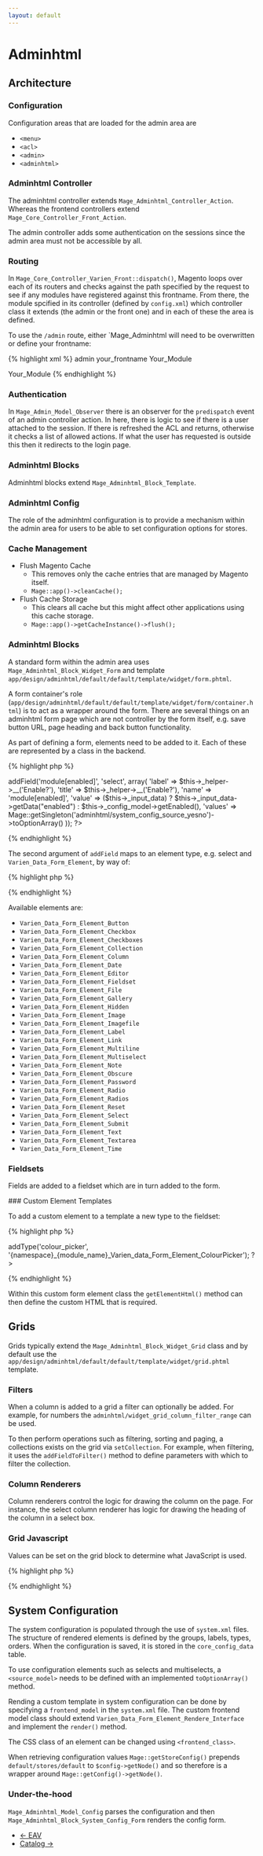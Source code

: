 ```yaml
---
layout: default
---
```


# Adminhtml

## Architecture

### Configuration

Configuration areas that are loaded for the admin area are

- `<menu>`
- `<acl>`
- `<admin>`
- `<adminhtml>`

### Adminhtml Controller

The adminhtml controller extends `Mage_Adminhtml_Controller_Action`.  Whereas the frontend controllers extend `Mage_Core_Controller_Front_Action`.

The admin controller adds some authentication on the sessions since the admin area must not be accessible by all. 

### Routing

In `Mage_Core_Controller_Varien_Front::dispatch()`, Magento loops over each of its routers and checks against the path specified by the request to see if any modules have registered against this frontname.  From there, the module spcified in its controller (defined by `config.xml`) which controller class it extends (the admin or the front one) and in each of these the area is defined.

To use the `/admin` route, either `Mage_Adminhtml will need to be overwritten or define your frontname:

{% highlight xml %}
<admin>
    <routers>
        <cloudiq>
            <use>admin</use>
            <args>
                <frontName>your_frontname</frontName>
                <module>Your_Module</module>
            </args>
        </cloudiq>
    </routers>
</admin>

<admin>
    <routers>
        <adminhtml>
            <args>
                <modules>
                    <your_module before="Mage_Adminhtml">Your_Module</your_module>
                </modules>
            </args>
        </adminhtml>
    </routers>
</admin>
{% endhighlight %}


### Authentication

In `Mage_Admin_Model_Observer` there is an observer for the `predispatch` event of an admin controller action.  In here, there is logic to see if there is a user attached to the session.  If there is refreshed the ACL and returns, otherwise it checks a list of allowed actions.  If what the user has requested is outside this then it redirects to the login page.

### Adminhtml Blocks

Adminhtml blocks extend `Mage_Adminhtml_Block_Template`.

### Adminhtml Config

The role of the adminhtml configuration is to provide a mechanism within the admin area for users to be able to set configuration options for stores.

### Cache Management

- Flush Magento Cache
	- This removes only the cache entries that are managed by Magento itself.
	- `Mage::app()->cleanCache();`
- Flush Cache Storage
	- This clears all cache but this might affect other applications using this cache storage.
	- `Mage::app()->getCacheInstance()->flush();`

### Adminhtml Blocks

A standard form within the admin area uses `Mage_Adminhtml_Block_Widget_Form` and template `app/design/adminhtml/default/default/template/widget/form.phtml`.

A form container's role (`app/design/adminhtml/default/default/template/widget/form/container.html`) is to act as a wrapper around the form.  There are several things on an adminhtml form page which are not controller by the form itself, e.g. save button URL, page heading and back button functionality.

As part of defining a form, elements need to be added to it.  Each of these are represented by a class in the backend.

{% highlight php %}
<?php
	$fieldset->addField('module[enabled]', 'select', array(
	    'label' => $this->_helper->__('Enable?'),
	    'title' => $this->_helper->__('Enable?'),
	    'name' => 'module[enabled]',
	    'value' => ($this->_input_data) ? $this->_input_data->getData("enabled") : $this->_config_model->getEnabled(),
	    'values' => Mage::getSingleton('adminhtml/system_config_source_yesno')->toOptionArray()
	));
?>
{% endhighlight %}

The second argument of `addField` maps to an element type, e.g. select and `Varien_Data_Form_Element`, by way of:

{% highlight php %}
<?php $className = 'Varien_Data_Form_Element_' . ucfirst(strtolower($type)); ?>
{% endhighlight %}

Available elements are:

- `Varien_Data_Form_Element_Button`
- `Varien_Data_Form_Element_Checkbox`
- `Varien_Data_Form_Element_Checkboxes`
- `Varien_Data_Form_Element_Collection`
- `Varien_Data_Form_Element_Column`
- `Varien_Data_Form_Element_Date`
- `Varien_Data_Form_Element_Editor`
- `Varien_Data_Form_Element_Fieldset`
- `Varien_Data_Form_Element_File`
- `Varien_Data_Form_Element_Gallery`
- `Varien_Data_Form_Element_Hidden`
- `Varien_Data_Form_Element_Image`
- `Varien_Data_Form_Element_Imagefile`
- `Varien_Data_Form_Element_Label`
- `Varien_Data_Form_Element_Link`
- `Varien_Data_Form_Element_Multiline`
- `Varien_Data_Form_Element_Multiselect`
- `Varien_Data_Form_Element_Note`
- `Varien_Data_Form_Element_Obscure`
- `Varien_Data_Form_Element_Password`
- `Varien_Data_Form_Element_Radio`
- `Varien_Data_Form_Element_Radios`
- `Varien_Data_Form_Element_Reset`
- `Varien_Data_Form_Element_Select`
- `Varien_Data_Form_Element_Submit`
- `Varien_Data_Form_Element_Text`
- `Varien_Data_Form_Element_Textarea`
- `Varien_Data_Form_Element_Time`


### Fieldsets

Fields are added to a fieldset which are in turn added to the form.

### Custom Element Templates

To add a custom element to a template a new type to the fieldset:

{% highlight php %}
<?php $fieldset->addType('colour_picker', '{namespace}_{module_name}_Varien_data_Form_Element_ColourPicker'); ?>
{% endhighlight %}

Within this custom form element class the `getElementHtml()` method can then define the custom HTML that is required.


## Grids

Grids typically extend the `Mage_Adminhtml_Block_Widget_Grid` class and by default use the `app/design/adminhtml/default/default/template/widget/grid.phtml` template.

### Filters

When a column is added to a grid a filter can optionally be added.  For example, for numbers the `adminhtml/widget_grid_column_filter_range` can be used. 

To then perform operations such as filtering, sorting and paging, a collections exists on the grid via `setCollection`.  For example, when filtering, it uses the `addFieldToFilter()` method to define parameters with which to filter the collection.


### Column Renderers

Column renderers control the logic for drawing the column on the page.  For instance, the select column renderer has logic for drawing the heading of the column in a select box. 

### Grid Javascript

Values can be set on the grid block to determine what JavaScript is used.

{% highlight php %}
<script type="text/javascript">
//<![CDATA[
    <?php echo $this->getJsObjectName() ?> = new varienGrid('<?php echo $this->getId() ?>', '<?php echo $this->getGridUrl() ?>', '<?php echo $this->getVarNamePage() ?>', '<?php echo $this->getVarNameSort() ?>', '<?php echo $this->getVarNameDir() ?>', '<?php echo $this->getVarNameFilter() ?>');
    <?php echo $this->getJsObjectName() ?>.useAjax = '<?php echo $this->getUseAjax() ?>';
    <?php if($this->getRowClickCallback()): ?>
        <?php echo $this->getJsObjectName() ?>.rowClickCallback = <?php echo $this->getRowClickCallback() ?>;
    <?php endif; ?>
    <?php if($this->getCheckboxCheckCallback()): ?>
        <?php echo $this->getJsObjectName() ?>.checkboxCheckCallback = <?php echo $this->getCheckboxCheckCallback() ?>;
    <?php endif; ?>
    <?php if($this->getRowInitCallback()): ?>
        <?php echo $this->getJsObjectName() ?>.initRowCallback = <?php echo $this->getRowInitCallback() ?>;
        <?php echo $this->getJsObjectName() ?>.initGridRows();
    <?php endif; ?>
    <?php if($this->getMassactionBlock()->isAvailable()): ?>
    <?php echo $this->getMassactionBlock()->getJavaScript() ?>
    <?php endif ?>
    <?php echo $this->getAdditionalJavaScript(); ?>
//]]>
</script>
{% endhighlight %}


## System Configuration

The system configuration is populated through the use of `system.xml` files.  The structure of rendered elements is defined by the groups, labels, types, orders.  When the configuration is saved, it is stored in the `core_config_data` table.

To use configuration elements such as selects and multiselects, a `<source_model>` needs to be defined with an implemented `toOptionArray()` method.

Rending a custom template in system configuration can be done by specifying a `frontend_model` in the `system.xml` file.  The custom frontend model class should extend `Varien_Data_Form_Element_Rendere_Interface` and implement the `render()` method.

The CSS class of an element can be changed using `<frontend_class>`.

When retrieving configuration values `Mage::getStoreConfig()` prepends `default/stores/default` to `$config->getNode()` and so therefore is a wrapper around `Mage::getConfig()->getNode()`.

### Under-the-hood

`Mage_Adminhtml_Model_Config` parses the configuration and then `Mage_Adminhtml_Block_System_Config_Form` renders the config form.

<ul class="navigation">
    <li class="prev"><a href="/eav.html">&larr; EAV</a>
    <li class="next"><a href="/catalog.html">Catalog &rarr;</a>
</ul>






















